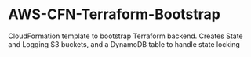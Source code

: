 # AWS-CFN-Terraform-Bootstrap
CloudFormation template to bootstrap Terraform backend. Creates State and Logging S3 buckets, and a DynamoDB table to handle state locking
